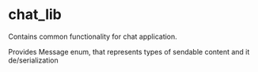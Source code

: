 # chat_lib

Contains common functionality for chat application.

Provides Message enum, that represents types of sendable content and it de/serialization
